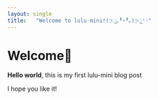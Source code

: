 ```yaml
---
layout: single  
title:   "Welcome to lulu-mini!(੭ु｡╹▿╹｡)੭ु⁾⁾"   
---  
```


# Welcome💛

**Hello world**, this is my first lulu-mini blog post

I hope you like it!
